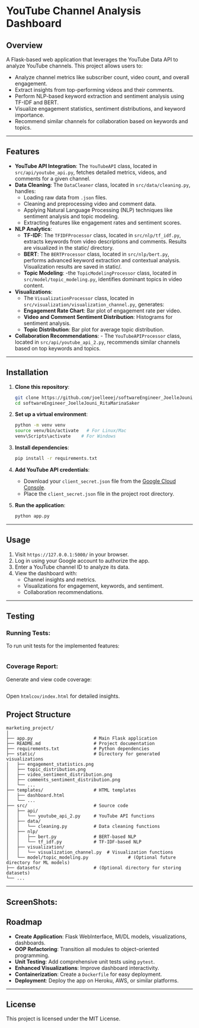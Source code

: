 # YouTube Channel Analysis Dashboard

## Overview
A Flask-based web application that leverages the YouTube Data API to analyze YouTube channels. This project allows users to:
- Analyze channel metrics like subscriber count, video count, and overall engagement.
- Extract insights from top-performing videos and their comments.
- Perform NLP-based keyword extraction and sentiment analysis using TF-IDF and BERT.
- Visualize engagement statistics, sentiment distributions, and keyword importance.
- Recommend similar channels for collaboration based on keywords and topics.

---

## Features
- **YouTube API Integration**: The `YouTubeAPI` class, located in `src/api/youtube_api.py`, fetches detailed metrics, videos, and comments for a given channel.
- **Data Cleaning**: The `DataCleaner` class, located in `src/data/cleaning.py`, handles:
  - Loading raw data from `.json` files.
  - Cleaning and preprocessing video and comment data.
  - Applying Natural Language Processing (NLP) techniques like sentiment analysis and topic modeling.
  - Extracting features like engagement rates and sentiment scores.
- **NLP Analytics**:
  - **TF-IDF**: The `TFIDFProcessor` class, located in `src/nlp/tf_idf.py`, extracts keywords from video descriptions and comments. Results are visualized in the static/ directory.
  - **BERT**:  The `BERTProcessor` class, located in `src/nlp/bert.py`, performs advanced keyword extraction and contextual analysis. Visualization results are saved in static/.
  - **Topic Modeling**: -the `TopicModelingProcessor` class, located in `src/model/topic_modeling.py`, identifies dominant topics in video content.
- **Visualizations**:
  - The `VisualizationProcessor` class, located in `src/visualization/visualization_channel.py`, generates:
  - **Engagement Rate Chart**: Bar plot of engagement rate per video.
  - **Video and Comment Sentiment Distribution**: Histograms for sentiment analysis.
  - **Topic Distribution**: Bar plot for average topic distribution.
- **Collaboration Recommendations**: - The `YouTubeAPIProcessor` class, located in `src/api/youtube_api_2.py`, recommends similar channels based on top keywords and topics.

---

## Installation

1. **Clone this repository**:
   ```bash
   git clone https://github.com/joelleeej/softwareEngineer_JoelleJouni_RitaMarinaSaker
   cd softwareEngineer_JoelleJouni_RitaMarinaSaker
   ```

2. **Set up a virtual environment**:
   ```bash
   python -m venv venv
   source venv/bin/activate   # For Linux/Mac
   venv\Scripts\activate    # For Windows
   ```

3. **Install dependencies**:
   ```bash
   pip install -r requirements.txt
   ```

4. **Add YouTube API credentials**:
   - Download your `client_secret.json` file from the [Google Cloud Console](https://console.cloud.google.com/).
   - Place the `client_secret.json` file in the project root directory.

5. **Run the application**:
   ```bash
   python app.py
   ```

---

## Usage
1. Visit `https://127.0.0.1:5000/` in your browser.
2. Log in using your Google account to authorize the app.
3. Enter a YouTube channel ID to analyze its data.
4. View the dashboard with:
   - Channel insights and metrics.
   - Visualizations for engagement, keywords, and sentiment.
   - Collaboration recommendations.

---
## Testing
### Running Tests:
To run unit tests for the implemented features:

  ```pytest tests/
  ```
### Coverage Report:
Generate and view code coverage:

  ```pytest --cov=src --cov-report=html
  ```
Open ```htmlcov/index.html``` for detailed insights.

## Project Structure
```plaintext
marketing_project/
│
├── app.py                       # Main Flask application
├── README.md                    # Project documentation
├── requirements.txt             # Python dependencies
├── static/                      # Directory for generated visualizations
│   ├── engagement_statistics.png
│   ├── topic_distribution.png
│   ├── video_sentiment_distribution.png
│   ├── comments_sentiment_distribution.png
│   └── ...
├── templates/                   # HTML templates
│   ├── dashboard.html
│   └── ...
├── src/                         # Source code
│   ├── api/
│   │   └── youtube_api_2.py     # YouTube API functions
│   ├── data/
│   │   └── cleaning.py          # Data cleaning functions
│   ├── nlp/
│   │   ├── bert.py              # BERT-based NLP
│   │   └── tf_idf.py            # TF-IDF-based NLP
│   ├── visualization/
│   │   └── visualization_channel.py  # Visualization functions
│   └── model/topic_modeling.py               # (Optional future directory for ML models)
├── datasets/                    # (Optional directory for storing datasets)
└── ...
```

---
## ScreenShots:

## Roadmap
-  **Create Application**: Flask WebInterface, Ml/DL models, visualizations, dashboards.
- **OOP Refactoring**: Transition all modules to object-oriented programming.
- **Unit Testing**: Add comprehensive unit tests using `pytest`.
- **Enhanced Visualizations**: Improve dashboard interactivity.
- **Containerization**: Create a `Dockerfile` for easy deployment.
- **Deployment**: Deploy the app on Heroku, AWS, or similar platforms.

---

## License
This project is licensed under the MIT License.

